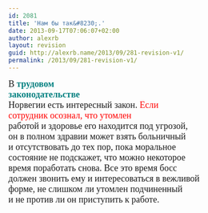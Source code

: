 ```yaml
---
id: 2081
title: 'Нам бы так&#8230;.'
date: 2013-09-17T07:06:07+02:00
author: alexrb
layout: revision
guid: http://alexrb.name/2013/09/281-revision-v1/
permalink: /2013/09/281-revision-v1/
---
```

<!--StartFragment -->

  
<font face="Times New Roman" size="4">В </font><font color="#008080" face="Times New Roman" size="4"><b>трудовом<br /> законодательстве</b></font><font face="Times New Roman" size="4"><br /> Норвегии есть интересный закон. </font><font color="red" face="Times New Roman" size="4">Если<br /> сотрудник осознал, что утомлен</font><font face="Times New Roman" size="4"><br /> работой и здоровье его находится под угрозой,<br /> он в полном здравии может взять больничный<br /> и отсутствовать до тех пор, пока моральное<br /> состояние не подскажет, что можно некоторое<br /> время поработать снова. Все это время босс<br /> должен звонить ему и интересоваться в вежливой<br /> форме, не слишком ли утомлен подчиненный<br /> и не против ли он приступить к работе.</font>